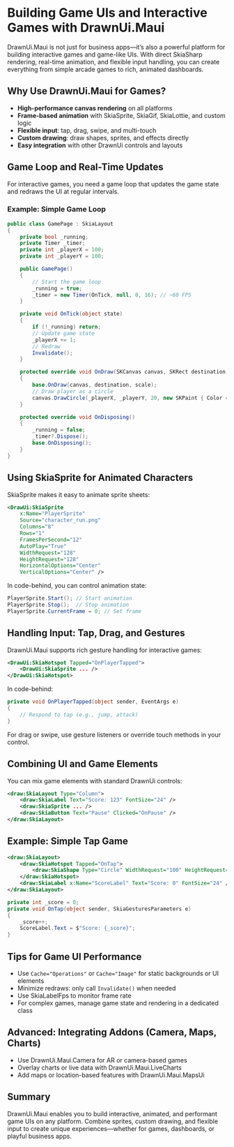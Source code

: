 # Building Game UIs and Interactive Games with DrawnUi.Maui

DrawnUi.Maui is not just for business apps—it’s also a powerful platform for building interactive games and game-like UIs. With direct SkiaSharp rendering, real-time animation, and flexible input handling, you can create everything from simple arcade games to rich, animated dashboards.

## Why Use DrawnUi.Maui for Games?
- **High-performance canvas rendering** on all platforms
- **Frame-based animation** with SkiaSprite, SkiaGif, SkiaLottie, and custom logic
- **Flexible input**: tap, drag, swipe, and multi-touch
- **Custom drawing**: draw shapes, sprites, and effects directly
- **Easy integration** with other DrawnUi controls and layouts

## Game Loop and Real-Time Updates

For interactive games, you need a game loop that updates the game state and redraws the UI at regular intervals.

### Example: Simple Game Loop

```csharp
public class GamePage : SkiaLayout
{
    private bool _running;
    private Timer _timer;
    private int _playerX = 100;
    private int _playerY = 100;

    public GamePage()
    {
        // Start the game loop
        _running = true;
        _timer = new Timer(OnTick, null, 0, 16); // ~60 FPS
    }

    private void OnTick(object state)
    {
        if (!_running) return;
        // Update game state
        _playerX += 1;
        // Redraw
        Invalidate();
    }

    protected override void OnDraw(SKCanvas canvas, SKRect destination, float scale)
    {
        base.OnDraw(canvas, destination, scale);
        // Draw player as a circle
        canvas.DrawCircle(_playerX, _playerY, 20, new SKPaint { Color = SKColors.Blue });
    }

    protected override void OnDisposing()
    {
        _running = false;
        _timer?.Dispose();
        base.OnDisposing();
    }
}
```

## Using SkiaSprite for Animated Characters

SkiaSprite makes it easy to animate sprite sheets:

```xml
<DrawUi:SkiaSprite
    x:Name="PlayerSprite"
    Source="character_run.png"
    Columns="8"
    Rows="1"
    FramesPerSecond="12"
    AutoPlay="True"
    WidthRequest="128"
    HeightRequest="128"
    HorizontalOptions="Center"
    VerticalOptions="Center" />
```

In code-behind, you can control animation state:

```csharp
PlayerSprite.Start(); // Start animation
PlayerSprite.Stop();  // Stop animation
PlayerSprite.CurrentFrame = 0; // Set frame
```

## Handling Input: Tap, Drag, and Gestures

DrawnUi.Maui supports rich gesture handling for interactive games:

```xml
<DrawUi:SkiaHotspot Tapped="OnPlayerTapped">
    <DrawUi:SkiaSprite ... />
</DrawUi:SkiaHotspot>
```

In code-behind:

```csharp
private void OnPlayerTapped(object sender, EventArgs e)
{
    // Respond to tap (e.g., jump, attack)
}
```

For drag or swipe, use gesture listeners or override touch methods in your control.

## Combining UI and Game Elements

You can mix game elements with standard DrawnUi controls:

```xml
<draw:SkiaLayout Type="Column">
    <draw:SkiaLabel Text="Score: 123" FontSize="24" />
    <draw:SkiaSprite ... />
    <draw:SkiaButton Text="Pause" Clicked="OnPause" />
</draw:SkiaLayout>
```

## Example: Simple Tap Game

```xml
<draw:SkiaLayout>
    <draw:SkiaHotspot Tapped="OnTap">
        <draw:SkiaShape Type="Circle" WidthRequest="100" HeightRequest="100" BackgroundColor="Red" />
    </draw:SkiaHotspot>
    <draw:SkiaLabel x:Name="ScoreLabel" Text="Score: 0" FontSize="24" />
</draw:SkiaLayout>
```

```csharp
private int _score = 0;
private void OnTap(object sender, SkiaGesturesParameters e)
{
    _score++;
    ScoreLabel.Text = $"Score: {_score}";
}
```

## Tips for Game UI Performance
- Use `Cache="Operations"` or `Cache="Image"` for static backgrounds or UI elements
- Minimize redraws: only call `Invalidate()` when needed
- Use SkiaLabelFps to monitor frame rate
- For complex games, manage game state and rendering in a dedicated class

## Advanced: Integrating Addons (Camera, Maps, Charts)
- Use DrawnUi.Maui.Camera for AR or camera-based games
- Overlay charts or live data with DrawnUi.Maui.LiveCharts
- Add maps or location-based features with DrawnUi.Maui.MapsUi

## Summary
DrawnUi.Maui enables you to build interactive, animated, and performant game UIs on any platform. Combine sprites, custom drawing, and flexible input to create unique experiences—whether for games, dashboards, or playful business apps.

